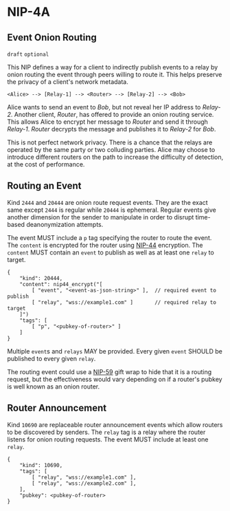 NIP-4A
======

Event Onion Routing
-------------------

`draft` `optional`

This NIP defines a way for a client to indirectly publish events to a relay by onion routing the event through peers willing to route it. This helps preserve the privacy of a client's network metadata.

```
<Alice> --> [Relay-1] --> <Router> --> [Relay-2] --> <Bob>
```

Alice wants to send an event to *Bob*, but not reveal her IP address to *Relay-2*. Another client, *Router*, has offered to provide an onion routing service. This allows Alice to encrypt her message to *Router* and send it through *Relay-1*. *Router* decrypts the message and publishes it to *Relay-2* for *Bob*.

This is not perfect network privacy. There is a chance that the relays are operated by the same party or two colluding parties. Alice may choose to introduce different routers on the path to increase the difficulty of detection, at the cost of performance.

## Routing an Event

Kind `2444` and `20444` are onion route request events. They are the exact same except `2444` is regular while `20444` is ephemeral. Regular events give another dimension for the sender to manipulate in order to disrupt time-based deanonymization attempts.

The event MUST include a `p` tag specifying the router to route the event. The `content` is encrypted for the router using [NIP-44](44.md) encryption. The `content` MUST contain an `event` to publish as well as at least one `relay` to target.

```
{
    "kind": 20444,
    "content": nip44_encrypt("[
        [ "event", "<event-as-json-string>" ],  // required event to publish
        [ "relay", "wss://example1.com" ]       // required relay to target
    ]")
    "tags": [
        [ "p", "<pubkey-of-router>" ]
    ]
} 
```

Multiple `event`s and `relays` MAY be provided. Every given `event` SHOULD be published to every given `relay`.

The routing event could use a [NIP-59](59.md) gift wrap to hide that it is a routing request, but the effectiveness would vary depending on if a router's pubkey is well known as an onion router.

## Router Announcement

Kind `10690` are replaceable router announcement events which allow routers to be discovered by senders. The `relay` tag is a relay where the router listens for onion routing requests. The event MUST include at least one `relay`.

```
{
    "kind": 10690,
    "tags": [
        [ "relay", "wss://example1.com" ],
        [ "relay", "wss://example2.com" ],
    ],
    "pubkey": <pubkey-of-router>
}  
```
